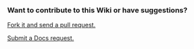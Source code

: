 ### Want to contribute to this Wiki or have suggestions?
[Fork it and send a pull request.](https://github.com/StuffAnThings/qbit_manage-wiki)

[Submit a Docs request.](https://github.com/StuffAnThings/qbit_manage/issues/new?assignees=bobokun&labels=status%3Anot-yet-viewed%2Cdocumentation&template=3.docs_request.yml&title=%5BDocs%5D%3A+)
